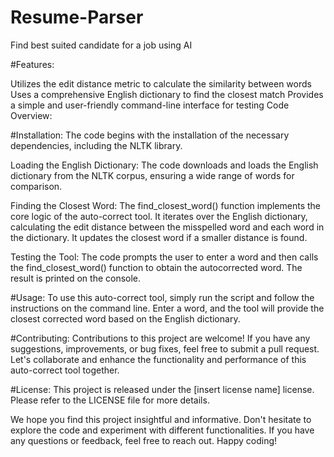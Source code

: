 # Resume-Parser
Find best suited candidate for a job using AI

#Features:

Utilizes the edit distance metric to calculate the similarity between words
Uses a comprehensive English dictionary to find the closest match
Provides a simple and user-friendly command-line interface for testing
Code Overview:

#Installation: The code begins with the installation of the necessary dependencies, including the NLTK library.

Loading the English Dictionary: The code downloads and loads the English dictionary from the NLTK corpus, ensuring a wide range of words for comparison.

Finding the Closest Word: The find_closest_word() function implements the core logic of the auto-correct tool. It iterates over the English dictionary, calculating the edit distance between the misspelled word and each word in the dictionary. It updates the closest word if a smaller distance is found.

Testing the Tool: The code prompts the user to enter a word and then calls the find_closest_word() function to obtain the autocorrected word. The result is printed on the console.

#Usage:
To use this auto-correct tool, simply run the script and follow the instructions on the command line. Enter a word, and the tool will provide the closest corrected word based on the English dictionary.

#Contributing:
Contributions to this project are welcome! If you have any suggestions, improvements, or bug fixes, feel free to submit a pull request. Let's collaborate and enhance the functionality and performance of this auto-correct tool together.

#License:
This project is released under the [insert license name] license. Please refer to the LICENSE file for more details.

We hope you find this project insightful and informative. Don't hesitate to explore the code and experiment with different functionalities. If you have any questions or feedback, feel free to reach out. Happy coding!
